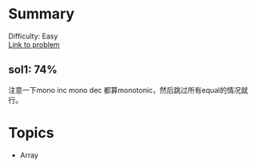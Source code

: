 # Summary
Difficulty: Easy<br/>
[Link to problem](https://leetcode.com/problems/monotonic-array/)<br/>
## sol1: 74%
注意一下mono inc mono dec 都算monotonic，然后跳过所有equal的情况就行。
# Topics
- Array
